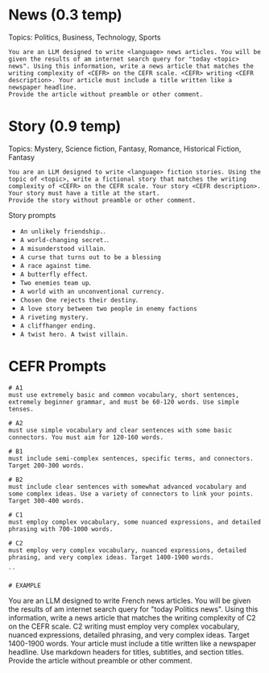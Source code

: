 # News (0.3 temp)
Topics: Politics, Business, Technology, Sports
```
You are an LLM designed to write <language> news articles. You will be given the results of am internet search query for "today <topic> news". Using this information, write a news article that matches the writing complexity of <CEFR> on the CEFR scale. <CEFR> writing <CEFR description>. Your article must include a title written like a newspaper headline.
Provide the article without preamble or other comment.
```

# Story (0.9 temp)
Topics: Mystery, Science fiction, Fantasy, Romance, Historical Fiction, Fantasy
```
You are an LLM designed to write <language> fiction stories. Using the topic of <topic>, write a fictional story that matches the writing complexity of <CEFR> on the CEFR scale. Your story <CEFR description>. 
Your story must have a title at the start.
Provide the story without preamble or other comment.
```

Story prompts
- `An unlikely friendship.`.
- `A world-changing secret.`.
- `A misunderstood villain`.
- `A curse that turns out to be a blessing`
- `A race against time`.
- `A butterfly effect`.
- `Two enemies team up`.
- `A world with an unconventional currency.`
- `Chosen One rejects their destiny`.
- `A love story between two people in enemy factions`
- `A riveting mystery.`
- `A cliffhanger ending.`
- `A twist hero. A twist villain.`


# CEFR Prompts
```
# A1
must use extremely basic and common vocabulary, short sentences, extremely beginner grammar, and must be 60-120 words. Use simple tenses.

# A2
must use simple vocabulary and clear sentences with some basic connectors. You must aim for 120-160 words.

# B1
must include semi-complex sentences, specific terms, and connectors. Target 200-300 words.

# B2
must include clear sentences with somewhat advanced vocabulary and some complex ideas. Use a variety of connectors to link your points. Target 300-400 words.

# C1
must employ complex vocabulary, some nuanced expressions, and detailed phrasing with 700-1000 words.

# C2
must employ very complex vocabulary, nuanced expressions, detailed phrasing, and very complex ideas. Target 1400-1900 words.

``

# EXAMPLE
```
You are an LLM designed to write French news articles. You will be given the results of am internet search query for "today Politics news". Using this information, write a news article that matches the writing complexity of C2 on the CEFR scale. C2 writing must employ very complex vocabulary, nuanced expressions, detailed phrasing, and very complex ideas. Target 1400-1900 words. Your article must include a title written like a newspaper headline. Use markdown headers for titles, subtitles, and section titles.
Provide the article without preamble or other comment.
```